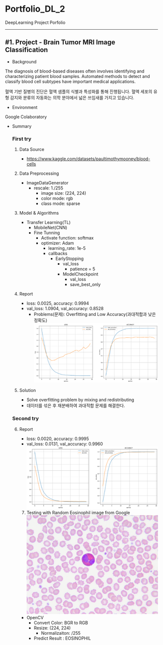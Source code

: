 # Portfolio_DL_2
DeepLearning Project Porfolio

***
<h2>#1. Project - Brain Tumor MRI Image Classification</h2> 

- Background
<p>The diagnosis of blood-based diseases often involves identifying and characterizing patient blood samples.
Automated methods to detect and classify blood cell subtypes have important medical applications.</p>
<p>혈액 기반 질병의 진단은 혈액 샘플의 식별과 특성화를 통해 진행됩니다. 혈액 세포의 유형 감지와 분류의 자동화는 의학 분야에서 넓은 쓰임새를 가지고 있습니다.</p>

- Environment
<p>Google Colaboratory</p> 

- Summary

  <h3>First try</h3>

	1. Data Source
		- https://www.kaggle.com/datasets/paultimothymooney/blood-cells
	
	2. Data Preprocessing
		- ImageDataGenerator
  			- rescale: 1./255
     			- image size: (224, 224)
        		- color mode: rgb
          		- class mode: sparse
	
	3. Model & Algorithms
		- Transfer Learning(TL)
  			- MobileNet(CNN)
     		- Fine Tunning
       			- Activate function: softmax
          		- optimizer: Adam
            		- learning_rate: 1e-5
              		- callbacks
                		- EarlyStopping
                  			- val_loss
                     			- patience = 5
                        	- ModelCheckpoint
                         		- val_loss
                           		- save_best_only

	4. Report
		- loss: 0.0025, accuracy: 0.9994
  		- val_loss: 1.0904, val_accuracy: 0.8528
    		- Problems(문제): Overfitting and Low Accuracy(과대적합과 낮은 정확도)
      		![First_Training_Result](https://github.com/kkyukkyu99/Portfolio_DL_2/blob/main/First_Training_Result.png)
	
	5. Solution
		- Solve overfitting problem by mixing and redistributing
  		- 데이터를 섞은 후 재분배하여 과대적합 문제를 해결한다.

  <h3>Second try</h3>
  
  	6. Report
  	   	- loss: 0.0020, accuracy: 0.9995
  	   	- val_loss: 0.0131, val_accuracy: 0.9960
  	   	![Second_Training_Result](https://github.com/kkyukkyu99/Portfolio_DL_2/blob/main/Second_Training_Result.png)

    	7. Testing with Random Eosinophil image from Google
  	  	![Random Eosinophil image from Google](https://github.com/kkyukkyu99/Portfolio_DL_2/blob/main/Eosinophil_predict_image.jpg)
		- OpenCV
  			- Convert Color: BGR to RGB
  	  		- Resize: (224, 224)
  	    		- Normalizaiton: /255
  	      	- Predict Result : EOSINOPHIL

         
